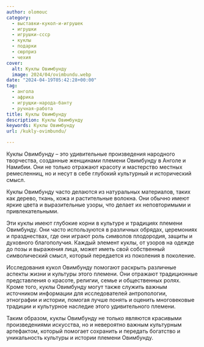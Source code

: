 ```yaml
---
author: olomouc
category:
  - выставки-кукол-и-игрушек
  - игрушки
  - игрушки-ссср
  - куклы
  - подарки
  - сюрприз
  - чехия
cover:
  alt: Куклы Овимбунду
  image: 2024/04/ovimbundu.webp
date: "2024-04-19T05:42:28+00:00"
tag:
  - ангола
  - африка
  - игрущки-народа-банту
  - ручная-работа
title: Куклы Овимбунду
description: Куклы Овимбунду
keywords: Куклы Овимбунду
url: /kukly-ovimbundu/

---
```

Куклы Овимбунду – это удивительные произведения народного творчества, созданные женщинами племени Овимбунду в Анголе и Намибии. Они не только отражают красоту и мастерство местных ремесленниц, но и несут в себе глубокий культурный и исторический смысл.

Куклы Овимбунду часто делаются из натуральных материалов, таких как дерево, ткань, кожа и растительные волокна. Они обычно имеют яркие цвета и выразительные узоры, что делает их неповторимыми и привлекательными.

Эти куклы имеют глубокие корни в культуре и традициях племени Овимбунду. Они часто используются в различных обрядах, церемониях и празднествах, где они играют роль символов плодородия, защиты и духовного благополучия. Каждый элемент куклы, от узоров на одежде до позы и выражения лица, может иметь свой собственный символический смысл, который передается из поколения в поколение.

Исследования кукол Овимбунду помогают раскрыть различные аспекты жизни и культуры этого племени. Они отражают традиционные представления о красоте, религии, семье и общественных ролях. Кроме того, куклы Овимбунду могут также служить важным источником информации для исследователей антропологии, этнографии и истории, помогая лучше понять и оценить многовековые традиции и культурное наследие этого удивительного племени.

Таким образом, куклы Овимбунду не только являются красивыми произведениями искусства, но и невероятно важным культурным артефактом, который помогает сохранить и передать богатство и уникальность культуры и истории племени Овимбунду.
